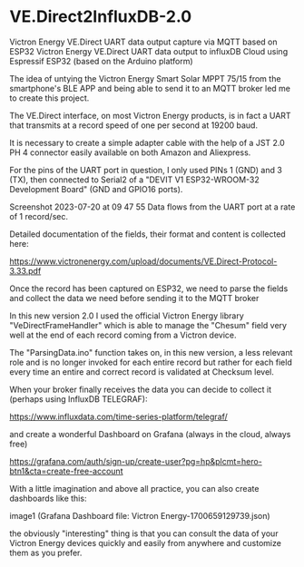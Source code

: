 # VE.Direct2InfluxDB-2.0
Victron Energy VE.Direct UART data output capture via MQTT based on ESP32 Victron Energy VE.Direct UART data output to influxDB Cloud using Espressif ESP32 (based on the Arduino platform)

The idea of untying the Victron Energy Smart Solar MPPT 75/15 from the smartphone's BLE APP and being able to send it to an MQTT broker led me to create this project.

The VE.Direct interface, on most Victron Energy products, is in fact a UART that transmits at a record speed of one per second at 19200 baud.

It is necessary to create a simple adapter cable with the help of a JST 2.0 PH 4 connector easily available on both Amazon and Aliexpress.

For the pins of the UART port in question, I only used PINs 1 (GND) and 3 (TX), then connected to Serial2 of a "DEVIT V1 ESP32-WROOM-32 Development Board" (GND and GPIO16 ports).

Screenshot 2023-07-20 at 09 47 55
Data flows from the UART port at a rate of 1 record/sec.

Detailed documentation of the fields, their format and content is collected here:

https://www.victronenergy.com/upload/documents/VE.Direct-Protocol-3.33.pdf

Once the record has been captured on ESP32, we need to parse the fields and collect the data we need before sending it to the MQTT broker

In this new version 2.0 I used the official Victron Energy library "VeDirectFrameHandler" which is able to manage the "Chesum" field very well at the end of each record coming from a Victron device.

The "ParsingData.ino" function takes on, in this new version, a less relevant role and is no longer invoked for each entire record but rather for each field every time an entire and correct record is validated at Checksum level.

When your broker finally receives the data you can decide to collect it (perhaps using InfluxDB TELEGRAF):

https://www.influxdata.com/time-series-platform/telegraf/

and create a wonderful Dashboard on Grafana (always in the cloud, always free)

https://grafana.com/auth/sign-up/create-user?pg=hp&plcmt=hero-btn1&cta=create-free-account

With a little imagination and above all practice, you can also create dashboards like this:

image1 (Grafana Dashboard file: Victron Energy-1700659129739.json)

the obviously "interesting" thing is that you can consult the data of your Victron Energy devices quickly and easily from anywhere and customize them as you prefer.
